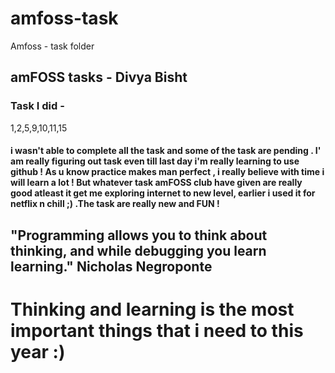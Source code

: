# amfoss-task
Amfoss - task folder

## amFOSS tasks - Divya Bisht 

### Task I did -
 1,2,5,9,10,11,15 
 #### i wasn't able to complete all the task and some of the task are pending . I' am really figuring out task even till last day i'm really learning to use github ! As u know practice makes man perfect , i really believe with time i will learn a lot ! But whatever task amFOSS club have given are really good atleast it get me exploring internet to new level, earlier i used it for netflix n chill ;)  .The task are really new and FUN ! 
 ## "Programming allows you to think about thinking, and while debugging you learn learning."  Nicholas Negroponte 
 # Thinking and learning is the most important things that i need to this year :)
 
